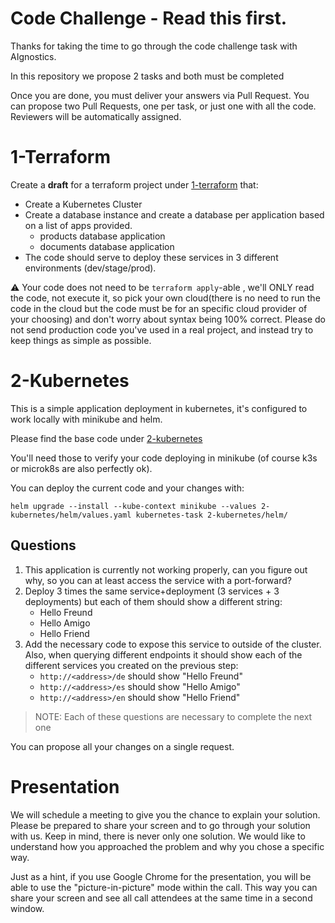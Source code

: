 # Code Challenge - Read this first.

Thanks for taking the time to go through the code challenge task with AIgnostics.

In this repository we propose 2 tasks and both must be completed

Once you are done, you must deliver your answers via Pull Request. You can propose two Pull Requests, one per task, or just one with all the code. Reviewers will be automatically assigned.

# 1-Terraform

Create a **draft** for a terraform project under [1-terraform](1-terraform) that:

- Create a Kubernetes Cluster
- Create a database instance and create a database per application based on a list of apps provided.
  - products database application
  - documents database application
- The code should serve to deploy these services in 3 different environments (dev/stage/prod).

:warning: Your code does not need to be `terraform apply`-able , we'll ONLY read the code, not execute it, so pick your own cloud(there is no need to run the code in the cloud but the code must be for an specific cloud provider of your choosing) and don't worry about syntax being 100% correct. Please do not send production code you've used in a real project, and instead try to keep things as simple as possible.

# 2-Kubernetes

This is a simple application deployment in kubernetes, it's configured to work locally with minikube and helm.

Please find the base code under [2-kubernetes](2-kubernetes)

You'll need those to verify your code deploying in minikube (of course k3s or microk8s are also perfectly ok).

You can deploy the current code and your changes with:

```
helm upgrade --install --kube-context minikube --values 2-kubernetes/helm/values.yaml kubernetes-task 2-kubernetes/helm/
```

## Questions

1. This application is currently not working properly, can you figure out why, so you can at least access the service with a port-forward?
2. Deploy 3 times the same service+deployment (3 services + 3 deployments) but each of them should show a different string:
   - Hello Freund
   - Hello Amigo
   - Hello Friend
3. Add the necessary code to expose this service to outside of the cluster. Also, when querying different endpoints it should show each of the different services you created on the previous step:
   - `http://<address>/de` should show "Hello Freund"
   - `http://<address>/es` should show "Hello Amigo"
   - `http://<address>/en` should show "Hello Friend"

> NOTE: Each of these questions are necessary to complete the next one

You can propose all your changes on a single request.

# Presentation

We will schedule a meeting to give you the chance to explain your solution. Please be prepared to share your screen and to go through your solution with us. Keep in mind, there is never only one solution. We would like to understand how you approached the problem and why you chose a specific way.

Just as a hint, if you use Google Chrome for the presentation, you will be able to use the "picture-in-picture" mode within the call. This way you can share your screen and see all call attendees at the same time in a second window.

